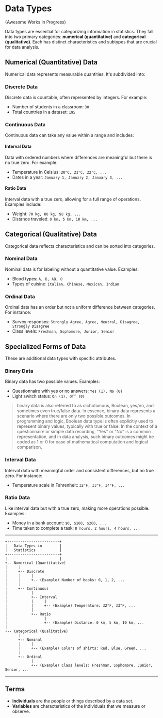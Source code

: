 # Data Types

{Awesome Works in Progress}

Data types are essential for categorizing information in statistics. They fall into two primary categories: **numerical (quantitative)** and **categorical (qualitative)**. Each has distinct characteristics and subtypes that are crucial for data analysis.

## Numerical (Quantitative) Data

Numerical data represents measurable quantities. It's subdivided into:

### Discrete Data

Discrete data is countable, often represented by integers. For example:

- Number of students in a classroom: `30`
- Total countries in a dataset: `195`

### Continuous Data

Continuous data can take any value within a range and includes:

#### Interval Data

Data with ordered numbers where differences are meaningful but there is no true zero. For example:

- Temperature in Celsius: `20°C, 21°C, 22°C, ...`
- Dates in a year: `January 1, January 2, January 3, ...`

#### Ratio Data

Interval data with a true zero, allowing for a full range of operations. Examples include:

- Weight: `70 kg, 80 kg, 90 kg, ...`
- Distance traveled: `0 km, 5 km, 10 km, ...`

## Categorical (Qualitative) Data

Categorical data reflects characteristics and can be sorted into categories.

### Nominal Data

Nominal data is for labeling without a quantitative value. Examples:

- Blood types: `A, B, AB, O`
- Types of cuisine: `Italian, Chinese, Mexican, Indian`

### Ordinal Data

Ordinal data has an order but not a uniform difference between categories. For instance:

- Survey responses: `Strongly Agree, Agree, Neutral, Disagree, Strongly Disagree`
- Class levels: `Freshman, Sophomore, Junior, Senior`

## Specialized Forms of Data

These are additional data types with specific attributes.

### Binary Data

Binary data has two possible values. Examples:

- Questionnaire with yes or no answers: `Yes (1), No (0)`
- Light switch status: `On (1), Off (0)`

> binary data is also referred to as dichotomous, Boolean, yes/no, and sometimes even true/false data. In essence, binary data represents a scenario where there are only two possible outcomes. In programming and logic, Boolean data type is often explicitly used to represent binary values, typically with true or false. In the context of a questionnaire or simple data recording, "Yes" or "No" is a common representation, and in data analysis, such binary outcomes might be coded as 1 or 0 for ease of mathematical computation and logical comparison.

### Interval Data

Interval data with meaningful order and consistent differences, but no true zero. For instance:

- Temperature scale in Fahrenheit: `32°F, 33°F, 34°F, ...`

### Ratio Data

Like interval data but with a true zero, making more operations possible. Examples:

- Money in a bank account: `$0, $100, $200, ...`
- Time taken to complete a task: `0 hours, 2 hours, 4 hours, ...`

-----
  

```
+------------------------+
|   Data Types in        |
|   Statistics           |
+------------------------+
|                        |
+-- Numerical (Quantitative)
|     |
|     +-- Discrete
|     |     |
|     |     +-- (Example) Number of books: 0, 1, 2, ...
|     |
|     +-- Continuous
|           |
|           +-- Interval
|           |     |
|           |     +-- (Example) Temperature: 32°F, 33°F, ...
|           |
|           +-- Ratio
|                 |
|                 +-- (Example) Distance: 0 km, 5 km, 10 km, ...
|
+-- Categorical (Qualitative)
      |
      +-- Nominal
      |     |
      |     +-- (Example) Colors of shirts: Red, Blue, Green, ...
      |
      +-- Ordinal
            |
            +-- (Example) Class levels: Freshman, Sophomore, Junior, Senior, ...
```

-----

## Terms
* **Individuals** are the people or things described by a data set.
* **Variables** are characteristics of the individuals that we measure or observe.
